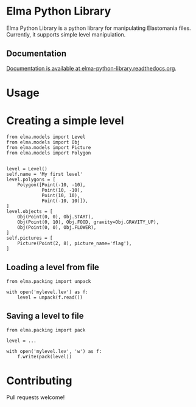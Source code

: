 # Elma Python Library

Elma Python Library is a python library for manipulating Elastomania files.
Currently, it supports simple level manipulation.

## Documentation

[Documentation is available at elma-python-library.readthedocs.org](https://elma-python-library.readthedocs.org).

# Usage

# Creating a simple level
```
from elma.models import Level
from elma.models import Obj
from elma.models import Picture
from elma.models import Polygon


level = Level()
self.name = 'My first level'
level.polygons = [
    Polygon([Point(-10, -10),
             Point(10, -10),
             Point(10, 10),
             Point(-10, 10)]),
]
level.objects = [
    Obj(Point(0, 0), Obj.START),
    Obj(Point(0, 10), Obj.FOOD, gravity=Obj.GRAVITY_UP),
    Obj(Point(0, 0), Obj.FLOWER),
]
self.pictures = [
    Picture(Point(2, 8), picture_name='flag'),
]
```



## Loading a level from file
```
from elma.packing import unpack

with open('mylevel.lev') as f:
    level = unpack(f.read())
```

## Saving a level to file
```
from elma.packing import pack

level = ...

with open('mylevel.lev', 'w') as f:
    f.write(pack(level))
```

# Contributing

Pull requests welcome!
